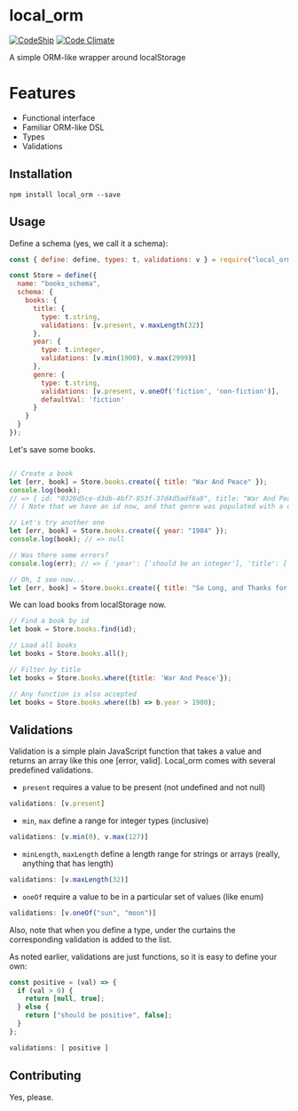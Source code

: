# local_orm
[![CodeShip](https://codeship.com/projects/0876cb80-2453-0134-45d7-7a46f2e0a594/status?branch=master)](https://codeship.com/projects/0876cb80-2453-0134-45d7-7a46f2e0a594/status?branch=master)
[![Code Climate](https://codeclimate.com/github/hiquest/local_orm/badges/gpa.svg)](https://codeclimate.com/github/hiquest/local_orm)

A simple ORM-like wrapper around localStorage

Features
======
* Functional interface
* Familiar ORM-like DSL
* Types
* Validations

Installation
------
```
npm install local_orm --save
```

Usage
------
Define a schema (yes, we call it a schema):

```javascript
const { define: define, types: t, validations: v } = require("local_orm");

const Store = define({
  name: "books_schema",
  schema: {
    books: {
      title: {
        type: t.string,
        validations: [v.present, v.maxLength(32)]
      },
      year: {
        type: t.integer,
        validations: [v.min(1900), v.max(2999)]
      },
      genre: {
        type: t.string,
        validations: [v.present, v.oneOf('fiction', 'non-fiction')],
        defaultVal: 'fiction'
      }
    }
  }
});

```

Let's save some books.

```javascript

// Create a book
let [err, book] = Store.books.create({ title: "War And Peace" });
console.log(book);
// => { id: "0326d5ce-d3db-4bf7-853f-37d4d5adf6a8", title: "War And Peace", genre: 'fiction' }
// ( Note that we have an id now, and that genre was populated with a default value )

// Let's try another one
let [err, book] = Store.books.create({ year: "1984" });
console.log(book); // => null

// Was there some errors?
console.log(err); // => { 'year': ['should be an integer'], 'title': ['should be present'] }

// Oh, I see now...
let [err, book] = Store.books.create({ title: "So Long, and Thanks for all the Fish", year: 1984 });
```

We can load books from localStorage now.

```javascript
// Find a book by id
let book = Store.books.find(id);

// Load all books
let books = Store.books.all();

// Filter by title
let books = Store.books.where({title: 'War And Peace'});

// Any function is also accepted
let books = Store.books.where((b) => b.year > 1980);
```

Validations
------
Validation is a simple plain JavaScript function that takes a value and returns an array like this one [error, valid]. Local_orm comes with several predefined validations.

* `present` requires a value to be present (not undefined and not null)
```javascript
validations: [v.present]
```

* `min`, `max` define a range for integer types (inclusive)
```javascript
validations: [v.min(0), v.max(127)]
```

* `minLength`, `maxLength` define a length range for strings or arrays (really, anything that has length)
```javascript
validations: [v.maxLength(32)]
```

* `oneOf` require a value to be in a particular set of values (like enum)
```javascript
validations: [v.oneOf("sun", "moon")]
```

Also, note that when you define a type, under the curtains the corresponding validation is added to the list.

As noted earlier, validations are just functions, so it is easy to define your own:
```javascript
const positive = (val) => {
  if (val > 0) {
    return [null, true];
  } else {
    return ["should be positive", false];
  }
};

validations: [ positive ]
```

Contributing
------
Yes, please.
